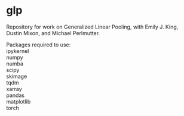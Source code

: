 # glp

Repository for work on Generalized Linear Pooling, with Emily J. King, Dustin Mixon, and Michael Perlmutter.

Packages required to use:  
ipykernel  
numpy  
numba  
scipy  
skimage  
tqdm  
xarray   
pandas   
matplotlib  
torch  
